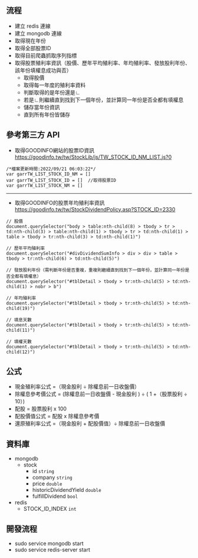 ## 流程
- 建立 redis 連線
- 建立 mongodb 連線
- 取得現在年份
- 取得全部股票ID
- 取得目前爬蟲抓取序列指標
- 取得股票殖利率資訊（股價、歷年平均殖利率、年均殖利率、發放股利年份、該年份填權息成功與否）
  - 取得股價
  - 取得每一年度的殖利率資料
  - 判斷取得的是年份還是∟
  - 若是∟則繼續直到找到下一個年份，並計算同一年份是否全都有填權息
  - 儲存當年份資訊
  - 直到所有年份皆儲存
  
## 參考第三方 API
- 取得GOODINFO網站的股票ID資訊 <https://goodinfo.tw/tw/StockLib/js/TW_STOCK_ID_NM_LIST.js?0>  
```
/*檔案更新時間:2022/09/21 06:03:22*/
var garrTW_LIST_STOCK_ID_NM = []
var garrTW_LIST_STOCK_ID = []  //取得股票ID
var garrTW_LIST_STOCK_NM = []
```

---

- 取得GOODINFO的股票年均殖利率資訊 https://goodinfo.tw/tw/StockDividendPolicy.asp?STOCK_ID=2330  

```
// 股價
document.querySelector("body > table:nth-child(8) > tbody > tr > td:nth-child(3) > table:nth-child(1) > tbody > tr > td:nth-child(1) > table > tbody > tr:nth-child(3) > td:nth-child(1)")

// 歷年平均殖利率
document.querySelector("#divDividendSumInfo > div > div > table > tbody > tr:nth-child(6) > td:nth-child(5)")

// 發放股利年份（需判斷年份是否重複，重複則繼續直到找到下一個年份，並計算同一年份是否全都有填權息）
document.querySelector("#tblDetail > tbody > tr:nth-child(5) > td:nth-child(1) > nobr > b")

// 年均殖利率
document.querySelector("#tblDetail > tbody > tr:nth-child(5) > td:nth-child(19)")

// 填息天數
document.querySelector("#tblDetail > tbody > tr:nth-child(5) > td:nth-child(11)")

// 填權天數
document.querySelector("#tblDetail > tbody > tr:nth-child(5) > td:nth-child(12)")
```

## 公式
- 現金殖利率公式 =（現金股利 ÷ 除權息前一日收盤價）
- 除權息參考價公式 = (除權息前一日收盤價 - 現金股利 ) ÷ ( 1 +（股票股利 ÷ 10）)
- 配股 = 股票股利 x 100
- 配股價值公式 = 配股 x 除權息參考價
- 還原殖利率公式 =（現金股利 + 配股價值）÷ 除權息前一日收盤價

## 資料庫
- mongodb
  - stock
    - id `string`
    - company `string`
    - price `double`
    - historicDividendYield `double`
    - fulfillDividend `bool`
- redis
  - STOCK_ID_INDEX `int`

## 開發流程
- sudo service mongodb start
- sudo service redis-server start
